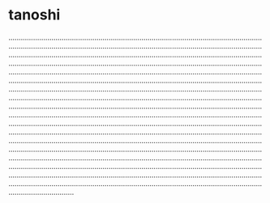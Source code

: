 # tanoshi
........................................................................................................................................................................................................................................................................................................................................................................................................................................................................................................................................................................................................................................................................................................................................................................................................................................................................................................................................................................................................................................................................................................................................................................................................................................................................................................................................................................................................................................................................................................................................................................................................................................................................................................................................................................................................................................................................................................................................................................................................................................................................................................................................................................................................................................................................................................................................................